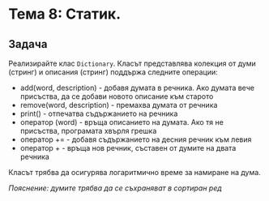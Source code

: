 # Тема 8: Статик. 

## Задача 

Реализирайте клас `Dictionary`. Класът представлява колекция от думи (стринг) и описания (стринг) поддържа следните операции:

* add(word, description) - добавя думата в речника. Ако думата вече присъства, да се добави новото описание към старото
* remove(word, description) - премахва думата от речника
* print() - отпечатва съдържанието на речника
* оператор (word) - връща описанието на думата. Ако тя не присъства, програмата хвърля грешка 
* оператор += - добавя съдържанието на десния речник към левия
* оператор + - връща нов речник, съставен от думите на двата речника

Класът трябва да осигурява логаритмично време за намиране на дума. 

*Пояснение: думите трябва да се съхраняват в сортиран ред*